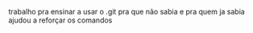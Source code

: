 trabalho pra ensinar a usar o .git pra que não sabia e pra quem ja sabia ajudou a reforçar os comandos  

